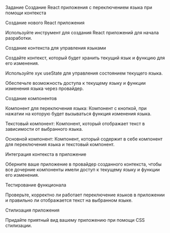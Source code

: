 Задание
Создание React приложения с переключением языка при помощи контекста

Создание нового React приложения

Используйте инструмент для создания React приложений для начала разработки.

Создание контекста для управления языками

Создайте контекст, который будет хранить текущий язык и функцию для его изменения.

Используйте хук useState для управления состоянием текущего языка.

Обеспечьте возможность доступа к текущему языку и функции изменения языка через провайдер.

Создание компонентов

Компонент для переключения языка: Компонент с кнопкой, при нажатии на которую будет вызываться функция изменения языка.

Текстовый компонент: Компонент, который отображает текст в зависимости от выбранного языка.

Основной компонент: Компонент, который содержит в себе компонент для переключения языка и текстовый компонент.

Интеграция контекста в приложение

Оберните ваше приложение в провайдер созданного контекста, чтобы все дочерние компоненты имели доступ к текущему языку и функции его изменения.

Тестирование функционала

Проверьте, корректно ли работает переключение языков в приложении и правильно ли отображается текст на выбранном языке.

Стилизация приложения

Придайте приятный вид вашему приложению при помощи CSS стилизации.
